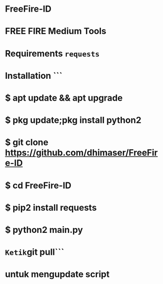 # FreeFire-ID
# FREE FIRE Medium Tools
# Requirements ``` requests ``` 
# Installation ``` 
# $ apt update &amp;&amp; apt upgrade 
# $ pkg update;pkg install python2 
# $ git clone https://github.com/dhimaser/FreeFire-ID
# $ cd FreeFire-ID
# $ pip2 install requests 
# $ python2 main.py 
# ``` Ketik ```git pull```
# untuk mengupdate script
